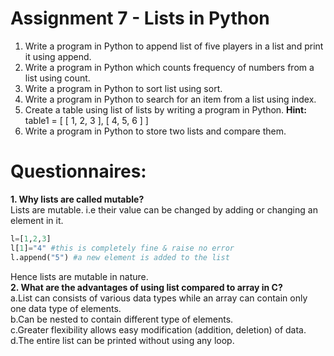 # Assignment 7 - Lists in Python
1. Write a program in Python to append list of five players in a list and print it using append.
2. Write a program in Python which counts frequency of numbers from a list using count.
3. Write a program in Python to sort list using sort.
4. Write a program in Python to search for an item from a list using index.
5. Create a table using list of lists by writing a program in Python. **Hint:** table1 = [ [ 1, 2, 3 ], [ 4, 5, 6 ] ]
6. Write a program in Python to store two lists and compare them.
# Questionnaires:
**1. Why lists are called mutable?**\
Lists are mutable. i.e their value can be changed by adding or changing an element in it.
```python
l=[1,2,3]
l[1]="4" #this is completely fine & raise no error
l.append("5") #a new element is added to the list
```
Hence lists are mutable in nature.\
**2. What are the advantages of using list compared to array in C?**\
a.List can consists of various data types while an array can contain only one data type of elements.\
b.Can be nested to contain different type of elements.\
c.Greater flexibility allows easy modification (addition, deletion) of data.\
d.The entire list can be printed without using any loop.
